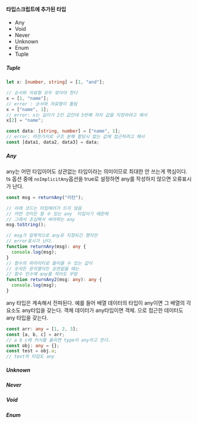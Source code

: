 #### 타입스크립트에 추가된 타입

- Any
- Void
- Never
- Unknown
- Enum
- Tuple

##### Tuple

```ts
let x: [number, string] = [1, "and"];

// 순서와 자료형 모두 맞아야 한다
x = [1, "name"];
// error : 순서와 자료형이 틀림
x = ["name", 1];
// error: x는 길이가 2인 값인데 3번째 자리 값을 지정하려고 해서
x[2] = "name";

const data: [string, number] = ["name", 1];
// error: 마찬가지로 구조 분해 할당시 없는 값에 접근하려고 해서
const [data1, data2, data3] = data;
```

##### Any

any는 어떤 타입이어도 상관없는 타입이라는 의미이므로 최대한 안 쓰는게 핵심이다. ts 옵션 중에 `noImplicitAny`옵션을 true로 설정하면 any를 작성하지 않으면 오류표시가 난다.

```ts
const msg = returnAny("리턴");

// 아래 코드는 타입에러가 뜨지 않음
// 어떤 것이든 할 수 있는 any  타입이기 때문에
// 그래서 조심해서 써야하는 any
msg.toString();

// msg가 암묵적으로 any로 지정되긴 했지만
// error표시가 난다.
function returnAny(msg): any {
  console.log(msg);
}
// 함수의 파라미터로 들어올 수 있는 값이
// 숫자든 문자열이든 상관없을 때는
// 함수 인수에 any를 적어도 무방
function returnAny2(msg: any): any {
  console.log(msg);
}
```

any 타입은 계속해서 전파된다. 예를 들어 배열 데이터의 타입이 any이면 그 배열의 각 요소도 any타입을 갖는다. 객체 데이터가 any타입이면 객체. 으로 접근한 데이터도 any 타입을 갖는다.

```ts
const arr: any = [1, 2, 3];
const [a, b, c] = arr;
// a b c에 커서를 올리면 type이 any라고 뜬다.
const obj: any = {};
const test = obj.a;
// test의 타입도 any
```

##### Unknown

##### Never

##### Void

##### Enum
